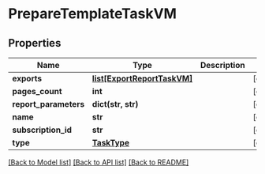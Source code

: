# PrepareTemplateTaskVM


## Properties
Name | Type | Description | Notes
------------ | ------------- | ------------- | -------------
**exports** | [**list[ExportReportTaskVM]**](ExportReportTaskVM.md) |  | [optional] 
**pages_count** | **int** |  | [optional] 
**report_parameters** | **dict(str, str)** |  | [optional] 
**name** | **str** |  | [optional] 
**subscription_id** | **str** |  | [optional] 
**type** | [**TaskType**](TaskType.md) |  | [optional] 

[[Back to Model list]](../README.md#documentation-for-models) [[Back to API list]](../README.md#documentation-for-api-endpoints) [[Back to README]](../README.md)


